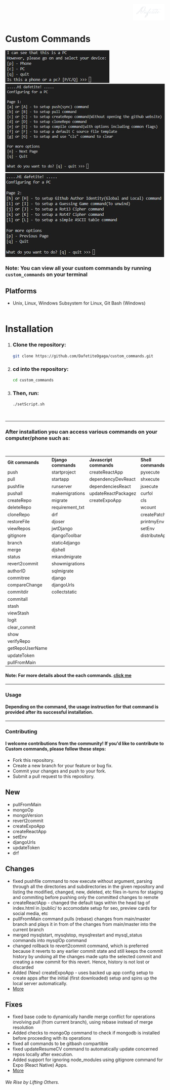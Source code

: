 <p align="end">
<!--   <img src="dafetite-ogaga-logo.png" alt="Dafetite Ogaga" width="100" /> -->
  <img src="https://raw.githubusercontent.com/DafetiteOgaga/dafetite_logo/main/dafetite-ogaga-logo.png" alt="Dafetite Ogaga" width="100" />
</p>

# Custom Commands

![Device check Image](.intro.jpg)
![Main menu page 1](.main_menu.jpg)
![Main menu page 2](.main_menu2.jpg)

### Note: **You can view all your custom commands by running `custom_commands` on your terminal**

## Platforms
* Unix, Linux, Windows Subsystem for Linux, Git Bash (Windows)
<br><br>

# Installation

1. ### **Clone the repository:**
   ```bash
   git clone https://github.com/DafetiteOgaga/custom_commands.git
   ```
2. ### **cd into the repository:**
   ```bash
   cd custom_commands
   ```
3. ### **Then, run:**
   ```bash
   ./setScript.sh
   ```
<br>
<hr>

### **After installation you can access various commands on your computer/phone such as:**

<br>

<table>
  <tr>
    <td><strong>Git commands</strong></td>
    <td><strong>Django commands</strong></td>
    <td><strong>Javascript commands</strong></td>
    <td><strong>Shell commands</strong></td>
    <td><strong>MySQL commands</strong></td>
    <td><strong>Betty command</strong></td>
    <td><strong>Python commands</strong></td>
    <td><strong>C commands</strong></td>
    <td><strong>MongoDB commands</strong></td>
  </tr>
  <tr>
    <td>push</td>
    <td>startproject</td>
    <td>createReactApp</td>
    <td>pyxecute</td>
    <td>mysqlOp</td>
    <td>betty</td>
    <td>py3venv</td>
    <td>ctemp</td>
    <td>mongoOp</td>
  </tr>
  <tr>
    <td>pull</td>
    <td>startapp</td>
    <td>dependencyDevReact</td>
    <td>shxecute</td>
    <td>mysqlversion</td>
    <td></td>
    <td>pycodemore</td>
    <td>mycompile</td>
    <td>mongoVersion</td>
  </tr>
  <tr>
    <td>pushfile</td>
    <td>runserver</td>
    <td>dependenciesReact</td>
    <td>jsxecute</td>
    <td>mysqlshell</td>
    <td></td>
    <td>pycode</td>
    <td>myascii</td>
    <td></td>
  </tr>
  <tr>
    <td>pushall</td>
    <td>makemigrations</td>
    <td>updateReactPackagez</td>
    <td>curfol</td>
    <td></td>
    <td></td>
    <td>pycompile</td>
    <td>rot13</td>
    <td></td>
  </tr>
  <tr>
    <td>createRepo</td>
    <td>migrate</td>
    <td>createExpoApp</td>
    <td>cls</td>
    <td></td>
    <td></td>
    <td></td>
    <td>rot47</td>
    <td></td>
  </tr>
  <tr>
    <td>deleteRepo</td>
    <td>requirement_txt</td>
    <td></td>
    <td>wcount</td>
    <td></td>
    <td></td>
    <td></td>
    <td>guessGame</td>
    <td></td>
  </tr>
  <tr>
    <td>cloneRepo</td>
    <td>drf</td>
    <td></td>
    <td>createPatch</td>
    <td></td>
    <td></td>
    <td></td>
    <td></td>
    <td></td>
  </tr>
  <tr>
    <td>restoreFile</td>
    <td>djoser</td>
    <td></td>
    <td>printmyEnv</td>
    <td></td>
    <td></td>
    <td></td>
    <td></td>
    <td></td>
  </tr>
  <tr>
    <td>viewRepos</td>
    <td>jwtDjango</td>
    <td></td>
    <td>setEnv</td>
    <td></td>
    <td></td>
    <td></td>
    <td></td>
    <td></td>
  </tr>
  <tr>
    <td>gitignore</td>
    <td>djangoToolbar</td>
    <td></td>
    <td>distributeApk</td>
    <td></td>
    <td></td>
    <td></td>
    <td></td>
    <td></td>
  </tr>
  <tr>
    <td>branch</td>
    <td>static4django</td>
    <td></td>
    <td></td>
    <td></td>
    <td></td>
    <td></td>
    <td></td>
    <td></td>
  </tr>
  <tr>
    <td>merge</td>
    <td>djshell</td>
    <td></td>
    <td></td>
    <td></td>
    <td></td>
    <td></td>
    <td></td>
    <td></td>
  </tr>
  <tr>
    <td>status</td>
    <td>mkandmigrate</td>
    <td></td>
    <td></td>
    <td></td>
    <td></td>
    <td></td>
    <td></td>
    <td></td>
  </tr>
  <tr>
    <td>revert2commit</td>
    <td>showmigrations</td>
    <td></td>
    <td></td>
    <td></td>
    <td></td>
    <td></td>
    <td></td>
    <td></td>
  </tr>
  <tr>
    <td>authorID</td>
    <td>sqlmigrate</td>
    <td></td>
    <td></td>
    <td></td>
    <td></td>
    <td></td>
    <td></td>
    <td></td>
  </tr>
  <tr>
    <td>commitree</td>
    <td>django</td>
    <td></td>
    <td></td>
    <td></td>
    <td></td>
    <td></td>
    <td></td>
    <td></td>
  </tr>
  <tr>
    <td>compareChange</td>
    <td>djangoUrls</td>
    <td></td>
    <td></td>
    <td></td>
    <td></td>
    <td></td>
    <td></td>
    <td></td>
  </tr>
  <tr>
    <td>commitdir</td>
    <td>collectstatic</td>
    <td></td>
    <td></td>
    <td></td>
    <td></td>
    <td></td>
    <td></td>
    <td></td>
  </tr>
  <tr>
    <td>commitall</td>
    <td></td>
    <td></td>
    <td></td>
    <td></td>
    <td></td>
    <td></td>
    <td></td>
    <td></td>
  </tr>
  <tr>
    <td>stash</td>
    <td></td>
    <td></td>
    <td></td>
    <td></td>
    <td></td>
    <td></td>
    <td></td>
    <td></td>
  </tr>
  <tr>
    <td>viewStash</td>
    <td></td>
    <td></td>
    <td></td>
    <td></td>
    <td></td>
    <td></td>
    <td></td>
    <td></td>
  </tr>
  <tr>
    <td>logit</td>
    <td></td>
    <td></td>
    <td></td>
    <td></td>
    <td></td>
    <td></td>
    <td></td>
    <td></td>
  </tr>
  <tr>
    <td>clear_commit</td>
    <td></td>
    <td></td>
    <td></td>
    <td></td>
    <td></td>
    <td></td>
    <td></td>
    <td></td>
  </tr>
  <tr>
    <td>show</td>
    <td></td>
    <td></td>
    <td></td>
    <td></td>
    <td></td>
    <td></td>
    <td></td>
    <td></td>
  </tr>
  <tr>
    <td>verifyRepo</td>
    <td></td>
    <td></td>
    <td></td>
    <td></td>
    <td></td>
    <td></td>
    <td></td>
    <td></td>
  </tr>
  <tr>
    <td>getRepoUserName</td>
    <td></td>
    <td></td>
    <td></td>
    <td></td>
    <td></td>
    <td></td>
    <td></td>
    <td></td>
  </tr>
  <tr>
    <td>updateToken</td>
    <td></td>
    <td></td>
    <td></td>
    <td></td>
    <td></td>
    <td></td>
    <td></td>
    <td></td>
  </tr>
  <tr>
    <td>pullFromMain</td>
    <td></td>
    <td></td>
    <td></td>
    <td></td>
    <td></td>
    <td></td>
    <td></td>
    <td></td>
  </tr>

</table>

#### Note: For more details about the each commands. [click me](https://github.com/DafetiteOgaga/custom_commands/blob/master/commands.md)

<hr>

### Usage

#### Depending on the command, the usage instruction for that command is provided after its successful installation.
<hr>

### Contributing
#### I welcome contributions from the community! If you'd like to contribute to Custom commands, please follow these steps:

- Fork this repository.
- Create a new branch for your feature or bug fix.
- Commit your changes and push to your fork.
- Submit a pull request to this repository.

## New
  - pullFromMain
  - mongoOp
  - mongoVersion
  - revert2commit
  - createExpoApp
  - createReactApp
  - setEnv
  - djangoUrls
  - updateToken
  - drf

## Changes
  - fixed pushfile command to now execute without argument, parsing through all the directories and subdirectories in the given repository and listing the modified, changed, new, deleted, etc files in-turns for staging and commiting before pushing only the committed changes to remote
  - createReactApp - changed the default tags within the head tag of index.html in /public/ to accomodate setup for seo, preview cards for social media, etc
  - pullFromMain command pulls (rebase) changes from main/master branch and plays it in from of the changes from main/master into the current branch
  - merged mysqlstart, mysqlstop, mysqlrestart and mysql_status commands
   into mysqlOp command
  - changed rollback to revert2commit command, which is preferred because
   it reverts to any earlier commit state and still keeps the commit history by undoing all the changes made upto the selected commit and
   creating a new commit for this revert. Hence, history is not lost or
   discarded
  - Added (New) createExpoApp - uses backed up app config setup to create apps after the initial (first downloaded) setup and spins up the local server automatically.
  - [More](https://github.com/DafetiteOgaga/custom_commands/blob/master/changes.md)


## Fixes
  - fixed base code to dynamically handle merge conflict for operations involving pull (from current branch), using rebase instead of merge resolution
  - Added checks to mongoOp command to check if mongodb is installed before proceeding with its operations
  - fixed all commands to be gitbash compartible
  - fixed updateResumeCV command to automatically update concerned repos locally after execution.
  - Added support for ignoring node_modules using gitignore command for Expo (React Native) Apps.
  - [More](https://github.com/DafetiteOgaga/custom_commands/blob/master/fixes.md)




###### *We Rise by Lifting Others.*
